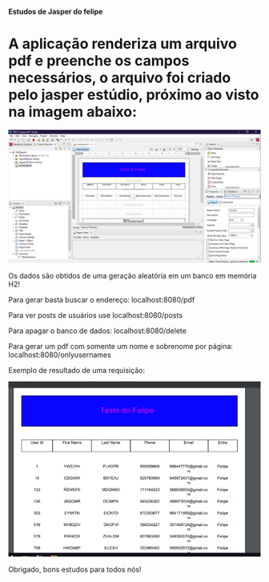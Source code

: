 <b>Estudos de Jasper do felipe</b>

# A aplicação renderiza um arquivo pdf e preenche os campos necessários, o arquivo foi criado pelo jasper estúdio, próximo ao visto na imagem abaixo:

<img src="img\sampleFile.PNG">

Os dados são obtidos de uma geração aleatória em um banco em memória H2! 

Para gerar basta buscar o endereço: localhost:8080/pdf

Para ver posts de usuários use localhost:8080/posts

Para apagar o banco de dados: localhost:8080/delete

Para gerar um pdf com somente um nome e sobrenome por página: localhost:8080/onlyusernames

Exemplo de resultado de uma requisição:

<img src="img\exe.PNG">

Obrigado, bons estudos para todos nós!
